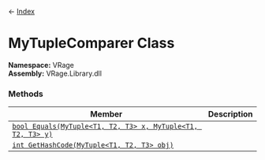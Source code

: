 ← [Index](index)
# MyTupleComparer Class
**Namespace:** VRage  
**Assembly:** VRage.Library.dll  
### Methods
|Member|Description|
|---|---|
|[`bool Equals(MyTuple<T1, T2, T3> x, MyTuple<T1, T2, T3> y)`](VRage.Equals)||
|[`int GetHashCode(MyTuple<T1, T2, T3> obj)`](VRage.GetHashCode)||
